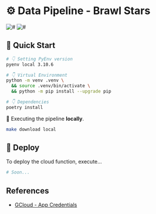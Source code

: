 # ⚙️ Data Pipeline - Brawl Stars

![#](https://img.shields.io/badge/python-3.10.6-blue.svg?logo=python&logoColor=white)
![#](https://img.shields.io/badge/apache--spark-3.3.x-orange.svg?logo=apache-spark&logoColor=white)

## 🛫 Quick Start

```bash
# 👇 Setting PyEnv version
pyenv local 3.10.6

# 👇 Virtual Environment
python -m venv .venv \
  && source .venv/bin/activate \
  && python -m pip install --upgrade pip

# 👇 Dependencies
poetry install
```

🧰 Executing the pipeline **locally**.  

```bash
make download local
```

## 🚀 Deploy

To deploy the cloud function, execute...

```bash
# Soon...
```

## References

- [GCloud - App Credentials](https://cloud.google.com/docs/authentication/application-default-credentials)
